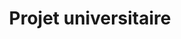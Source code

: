 ---
title: "Projet universitaire"
slug: "projet-personnel"
thumbnail: '/images/categories/Category-Projet-Univ.png'
thumbnailAlt: "Icône d'un chapeau de diplômé relatif à l'université"
rangeHaut: true
rangeBas: false
---